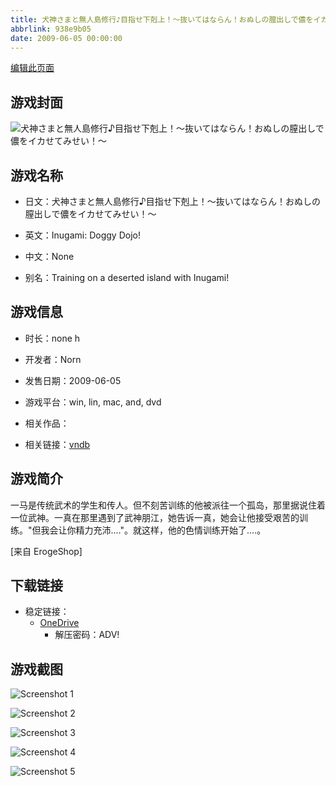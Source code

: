 ```yaml
---
title: 犬神さまと無人島修行♪目指せ下剋上！～抜いてはならん！おぬしの膣出しで儂をイカせてみせい！～
abbrlink: 938e9b05
date: 2009-06-05 00:00:00
---
```

[编辑此页面](https://github.com/ACG-3/ADV3-source/blob/main/source/_posts/games/%E7%8A%AC%E7%A5%9E%E3%81%95%E3%81%BE%E3%81%A8%E7%84%A1%E4%BA%BA%E5%B3%B6%E4%BF%AE%E8%A1%8C%E2%99%AA%E7%9B%AE%E6%8C%87%E3%81%9B%E4%B8%8B%E5%89%8B%E4%B8%8A%EF%BC%81%EF%BD%9E%E6%8A%9C%E3%81%84%E3%81%A6%E3%81%AF%E3%81%AA%E3%82%89%E3%82%93%EF%BC%81%E3%81%8A%E3%81%AC%E3%81%97%E3%81%AE%E8%86%A3%E5%87%BA%E3%81%97%E3%81%A7%E5%84%82%E3%82%92%E3%82%A4%E3%82%AB%E3%81%9B%E3%81%A6%E3%81%BF%E3%81%9B%E3%81%84%EF%BC%81%EF%BD%9E.md)

## 游戏封面

![犬神さまと無人島修行♪目指せ下剋上！～抜いてはならん！おぬしの膣出しで儂をイカせてみせい！～](https://pan.timero.xyz/onedrive/img_lib_001/%E7%8A%AC%E7%A5%9E%E3%81%95%E3%81%BE%E3%81%A8%E7%84%A1%E4%BA%BA%E5%B3%B6%E4%BF%AE%E8%A1%8C%E2%99%AA%E7%9B%AE%E6%8C%87%E3%81%9B%E4%B8%8B%E5%89%8B%E4%B8%8A%EF%BC%81%EF%BD%9E%E6%8A%9C%E3%81%84%E3%81%A6%E3%81%AF%E3%81%AA%E3%82%89%E3%82%93%EF%BC%81%E3%81%8A%E3%81%AC%E3%81%97%E3%81%AE%E8%86%A3%E5%87%BA%E3%81%97%E3%81%A7%E5%84%82%E3%82%92%E3%82%A4%E3%82%AB%E3%81%9B%E3%81%A6%E3%81%BF%E3%81%9B%E3%81%84%EF%BC%81%EF%BD%9E_cover.avif)


## 游戏名称

- 日文：犬神さまと無人島修行♪目指せ下剋上！～抜いてはならん！おぬしの膣出しで儂をイカせてみせい！～
- 英文：Inugami: Doggy Dojo!
- 中文：None

- 别名：Training on a deserted island with Inugami!


## 游戏信息

- 时长：none h
- 开发者：Norn
- 发售日期：2009-06-05
- 游戏平台：win, lin, mac, and, dvd
- 相关作品：

- 相关链接：[vndb](https://vndb.org/v1993)


## 游戏简介

一马是传统武术的学生和传人。但不刻苦训练的他被派往一个孤岛，那里据说住着一位武神。一真在那里遇到了武神朋江，她告诉一真，她会让他接受艰苦的训练。"但我会让你精力充沛...."。就这样，他的色情训练开始了....。

[来自 ErogeShop]


## 下载链接

- 稳定链接：
    - [OneDrive](https://pan.timero.xyz/onedrive/adv_lib_001/%E7%8A%AC%E7%A5%9E%E3%81%95%E3%81%BE%E3%81%A8%E7%84%A1%E4%BA%BA%E5%B3%B6%E4%BF%AE%E8%A1%8C%E2%99%AA%E7%9B%AE%E6%8C%87%E3%81%9B%E4%B8%8B%E5%89%8B%E4%B8%8A%EF%BC%81%EF%BD%9E%E6%8A%9C%E3%81%84%E3%81%A6%E3%81%AF%E3%81%AA%E3%82%89%E3%82%93%EF%BC%81%E3%81%8A%E3%81%AC%E3%81%97%E3%81%AE%E8%86%A3%E5%87%BA%E3%81%97%E3%81%A7%E5%84%82%E3%82%92%E3%82%A4%E3%82%AB%E3%81%9B%E3%81%A6%E3%81%BF%E3%81%9B%E3%81%84%EF%BC%81%EF%BD%9E)
        - 解压密码：ADV!



## 游戏截图


![Screenshot 1](https://pan.timero.xyz/onedrive/img_lib_001/%E7%8A%AC%E7%A5%9E%E3%81%95%E3%81%BE%E3%81%A8%E7%84%A1%E4%BA%BA%E5%B3%B6%E4%BF%AE%E8%A1%8C%E2%99%AA%E7%9B%AE%E6%8C%87%E3%81%9B%E4%B8%8B%E5%89%8B%E4%B8%8A%EF%BC%81%EF%BD%9E%E6%8A%9C%E3%81%84%E3%81%A6%E3%81%AF%E3%81%AA%E3%82%89%E3%82%93%EF%BC%81%E3%81%8A%E3%81%AC%E3%81%97%E3%81%AE%E8%86%A3%E5%87%BA%E3%81%97%E3%81%A7%E5%84%82%E3%82%92%E3%82%A4%E3%82%AB%E3%81%9B%E3%81%A6%E3%81%BF%E3%81%9B%E3%81%84%EF%BC%81%EF%BD%9E_Screenshot_1.avif)

![Screenshot 2](https://pan.timero.xyz/onedrive/img_lib_001/%E7%8A%AC%E7%A5%9E%E3%81%95%E3%81%BE%E3%81%A8%E7%84%A1%E4%BA%BA%E5%B3%B6%E4%BF%AE%E8%A1%8C%E2%99%AA%E7%9B%AE%E6%8C%87%E3%81%9B%E4%B8%8B%E5%89%8B%E4%B8%8A%EF%BC%81%EF%BD%9E%E6%8A%9C%E3%81%84%E3%81%A6%E3%81%AF%E3%81%AA%E3%82%89%E3%82%93%EF%BC%81%E3%81%8A%E3%81%AC%E3%81%97%E3%81%AE%E8%86%A3%E5%87%BA%E3%81%97%E3%81%A7%E5%84%82%E3%82%92%E3%82%A4%E3%82%AB%E3%81%9B%E3%81%A6%E3%81%BF%E3%81%9B%E3%81%84%EF%BC%81%EF%BD%9E_Screenshot_2.avif)

![Screenshot 3](https://pan.timero.xyz/onedrive/img_lib_001/%E7%8A%AC%E7%A5%9E%E3%81%95%E3%81%BE%E3%81%A8%E7%84%A1%E4%BA%BA%E5%B3%B6%E4%BF%AE%E8%A1%8C%E2%99%AA%E7%9B%AE%E6%8C%87%E3%81%9B%E4%B8%8B%E5%89%8B%E4%B8%8A%EF%BC%81%EF%BD%9E%E6%8A%9C%E3%81%84%E3%81%A6%E3%81%AF%E3%81%AA%E3%82%89%E3%82%93%EF%BC%81%E3%81%8A%E3%81%AC%E3%81%97%E3%81%AE%E8%86%A3%E5%87%BA%E3%81%97%E3%81%A7%E5%84%82%E3%82%92%E3%82%A4%E3%82%AB%E3%81%9B%E3%81%A6%E3%81%BF%E3%81%9B%E3%81%84%EF%BC%81%EF%BD%9E_Screenshot_3.avif)

![Screenshot 4](https://pan.timero.xyz/onedrive/img_lib_001/%E7%8A%AC%E7%A5%9E%E3%81%95%E3%81%BE%E3%81%A8%E7%84%A1%E4%BA%BA%E5%B3%B6%E4%BF%AE%E8%A1%8C%E2%99%AA%E7%9B%AE%E6%8C%87%E3%81%9B%E4%B8%8B%E5%89%8B%E4%B8%8A%EF%BC%81%EF%BD%9E%E6%8A%9C%E3%81%84%E3%81%A6%E3%81%AF%E3%81%AA%E3%82%89%E3%82%93%EF%BC%81%E3%81%8A%E3%81%AC%E3%81%97%E3%81%AE%E8%86%A3%E5%87%BA%E3%81%97%E3%81%A7%E5%84%82%E3%82%92%E3%82%A4%E3%82%AB%E3%81%9B%E3%81%A6%E3%81%BF%E3%81%9B%E3%81%84%EF%BC%81%EF%BD%9E_Screenshot_4.avif)

![Screenshot 5](https://pan.timero.xyz/onedrive/img_lib_001/%E7%8A%AC%E7%A5%9E%E3%81%95%E3%81%BE%E3%81%A8%E7%84%A1%E4%BA%BA%E5%B3%B6%E4%BF%AE%E8%A1%8C%E2%99%AA%E7%9B%AE%E6%8C%87%E3%81%9B%E4%B8%8B%E5%89%8B%E4%B8%8A%EF%BC%81%EF%BD%9E%E6%8A%9C%E3%81%84%E3%81%A6%E3%81%AF%E3%81%AA%E3%82%89%E3%82%93%EF%BC%81%E3%81%8A%E3%81%AC%E3%81%97%E3%81%AE%E8%86%A3%E5%87%BA%E3%81%97%E3%81%A7%E5%84%82%E3%82%92%E3%82%A4%E3%82%AB%E3%81%9B%E3%81%A6%E3%81%BF%E3%81%9B%E3%81%84%EF%BC%81%EF%BD%9E_Screenshot_5.avif)

